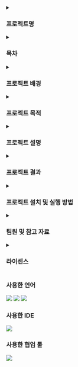 <details>
  <summary> <h3>프로젝트명</h3>
  </summary>
sd
</details>

<details>
  <summary><h3>목차</h3>
  </summary>
  sdfsdf
</details>

<details>
  <summary><h3>프로젝트 배경</h3>
  </summary>
  최근 주차 공간이 부족해 불편하다는 이유로 장애인의 주차공간을 비장애인이 불법으로 사용하는 사례가 늘고있음. 이처럼 사회적 약자인 장애인을 위해 마련된 주차구역이지만, 일반인이 이를 악용하는 사례가 증가하면서 이러한 구역이 본래의 목적대로 수행되지 못하고 있음. 최근 사회적으로 늘어나는 장애인 전용 주차구역 악용 사례에 비해 단속 인력이 부족해 단속이 어려운 상황이며, 이 과정에서 시민 간 갈등과 행정 비효율성도 발생하고 있음.<br>
    문제를 해결하기 위해서는 장애인 주차구역에 주차된 차량의 번호판을 인식하여 장애인 차량인지 확인한 후, 이를 바탕으로 과태료를 부과하거나 신고로 이어지는 체계적인 수단이 필요할 것으로 생각됨.
</details>

<details>
  <summary><h3>프로젝트 목적</h3>
  </summary>
  - 장애인 주차 구역 침범을 실시간으로 감지하여 위반한 차량을 자동으로 신고함. 
- 고도화된 영상 및 이미지 분석 기술을 적용하여 주차 구역 침범을 정확하게 인식하고 기록하는 시스템을 개발하는 것을 목표로 함.
- 장애인의 이동권을 보호, 보장하며 장애인 주차 구역의 적법한 사용을 보장하며 깨끗하고 공정한 주차 문화를 조성하는 것을 목표로 함.
</details>

<details>
  <summary><h3>프로젝트 설명</h3>
  </summary>
  sdfsdf
</details>

<details>
  <summary><h3>프로젝트 결과</h3>
  </summary>
  sdfsdf
</details>

<details>
  <summary><h3>프로젝트 설치 및 실행 방법</h3>
  </summary>
  sdfsdf
</details>

<details>
  <summary><h3>팀원 및 참고 자료</h3>
  </summary>
[![Top Langs](https://github-readme-stats.vercel.app/api/top-langs/?username=yeonjin0121)](https://github.com/anuraghazra/github-readme-stats)
[![Top Langs](https://github-readme-stats.vercel.app/api/top-langs/?username=isliese)](https://github.com/anuraghazra/github-readme-stats)


[![Anurag's GitHub stats](https://github-readme-stats.vercel.app/api?username=yeonjin0121)](https://github.com/anuraghazra/github-readme-stats)
</details>

<details>
  <summary><h3>라이센스</h3>
  </summary>
ㄴㅇㄹ
</details>

<h3>사용한 언어</h3>
<img src="https://img.shields.io/badge/Python-3776AB?style=for-the-badge&logo=Python&logoColor=white">
<img src="https://img.shields.io/badge/Flask-000000?style=for-the-badge&logo=Flask&logoColor=white">
<img src="https://img.shields.io/badge/HTML5-E34F26?style=flat-square&logo=html5&logoColor=white"/>


<h3>사용한 IDE</h3>
<img src="https://img.shields.io/badge/Visual Studio-5C2D91?style=flat-square&logo=Visual Studio&logoColor=white"/>

<h3>사용한 협업 툴</h3>
<img src="https://img.shields.io/badge/Git-F05032?style=flat-square&logo=git&logoColor=white"/>



